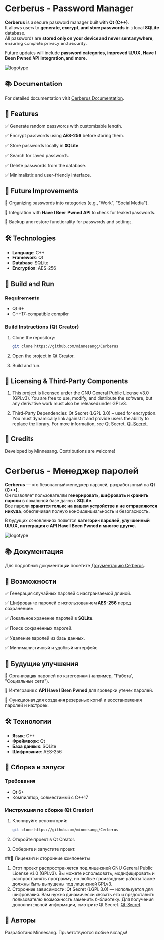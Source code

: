 # Cerberus - Password Manager

**Cerberus** is a secure password manager built with **Qt (C++)**.  
It allows users to **generate, encrypt, and store passwords** in a local **SQLite** database.  
All passwords are **stored only on your device and never sent anywhere**, ensuring complete privacy and security.

Future updates will include **password categories, improved UI/UX, Have I Been Pwned API integration, and more.**

![logotype](https://github.com/user-attachments/assets/483e8aa4-2f96-4f6b-b0d8-d57dd951ca4f)

## 📚 Documentation

For detailed documentation visit [Cerberus Documentation](https://minnesangg.github.io/Cerberus_Docs/).

## 📌 Features

✅ Generate random passwords with customizable length.

✅ Encrypt passwords using **AES-256** before storing them.

✅ Store passwords locally in **SQLite**.

✅ Search for saved passwords.

✅ Delete passwords from the database.

✅ Minimalistic and user-friendly interface.


## 🚀 Future Improvements

🔹 Organizing passwords into categories (e.g., "Work", "Social Media").

🔹 Integration with **Have I Been Pwned API** to check for leaked passwords.

🔹 Backup and restore functionality for passwords and settings.

## 🛠️ Technologies

- **Language**: C++
- **Framework**: Qt
- **Database**: SQLite
- **Encryption**: AES-256

## 🔧 Build and Run

### Requirements

- Qt 6+
- C++17-compatible compiler

### Build Instructions (Qt Creator)

1. Clone the repository:
   ```sh
   git clone https://github.com/minnesangg/Cerberus
   ```
2. Open the project in Qt Creator.

3. Build and run.

## 📜 Licensing & Third-Party Components

1. This project is licensed under the GNU General Public License v3.0 (GPLv3).
You are free to use, modify, and distribute the software, but any derivative work must also be released under GPLv3.

2. Third-Party Dependencies:
   Qt Secret (LGPL 3.0) – used for encryption. You must dynamically link against it and provide users the ability to replace the library. For more information, see Qt Secret. [Qt-Secret](https://github.com/QuasarApp/Qt-Secret).

## 🌟 Credits

Developed by Minnesang. Contributions are welcome!


# Cerberus - Менеджер паролей

**Cerberus** — это безопасный менеджер паролей, разработанный на **Qt (C++)**.  
Он позволяет пользователям **генерировать, шифровать и хранить пароли** в локальной базе данных **SQLite**.  
Все пароли **хранятся только на вашем устройстве и не отправляются никуда**, обеспечивая полную конфиденциальность и безопасность.

В будущих обновлениях появятся **категории паролей, улучшенный UI/UX, интеграция с API Have I Been Pwned и многое другое.**

![logotype](https://github.com/user-attachments/assets/483e8aa4-2f96-4f6b-b0d8-d57dd951ca4f)

## 📚 Документация

Для подробной документации посетите [Документацию Cerberus](https://minnesangg.github.io/Cerberus_Docs/).

## 📌 Возможности

✅ Генерация случайных паролей с настраиваемой длиной.

✅ Шифрование паролей с использованием **AES-256** перед сохранением.

✅ Локальное хранение паролей в **SQLite**.

✅ Поиск сохранённых паролей.

✅ Удаление паролей из базы данных.

✅ Минималистичный и удобный интерфейс.


## 🚀 Будущие улучшения

🔹 Организация паролей по категориям (например, "Работа", "Социальные сети").

🔹 Интеграция с **API Have I Been Pwned** для проверки утечек паролей.

🔹 Функционал для создания резервных копий и восстановления паролей и настроек.


## 🛠️ Технологии

- **Язык**: C++
- **Фреймворк**: Qt
- **База данных**: SQLite
- **Шифрование**: AES-256

## 🔧 Сборка и запуск

### Требования

- Qt 6+
- Компилятор, совместимый с C++17

### Инструкция по сборке (Qt Creator)

1. Клонируйте репозиторий:
   ```sh
   git clone https://github.com/minnesangg/Cerberus
   ```
2. Откройте проект в Qt Creator.

3. Соберите и запустите проект.

##📜 Лицензия и сторонние компоненты

   1. Этот проект распространяется под лицензией GNU General Public License v3.0 (GPLv3).
   Вы можете использовать, модифицировать и распространять программу, но любые производные работы также должны быть выпущены под лицензией GPLv3.
   2. Сторонние зависимости: Qt Secret (LGPL 3.0) — используется для шифрования. Вам нужно динамически связать его и предоставить пользователю возможность заменить библиотеку. Для получения дополнительной информации, смотрите Qt Secret. [Qt-Secret](https://github.com/QuasarApp/Qt-Secret).

## 🌟 Авторы

Разработано Minnesang. Приветствуются любые вклады!
